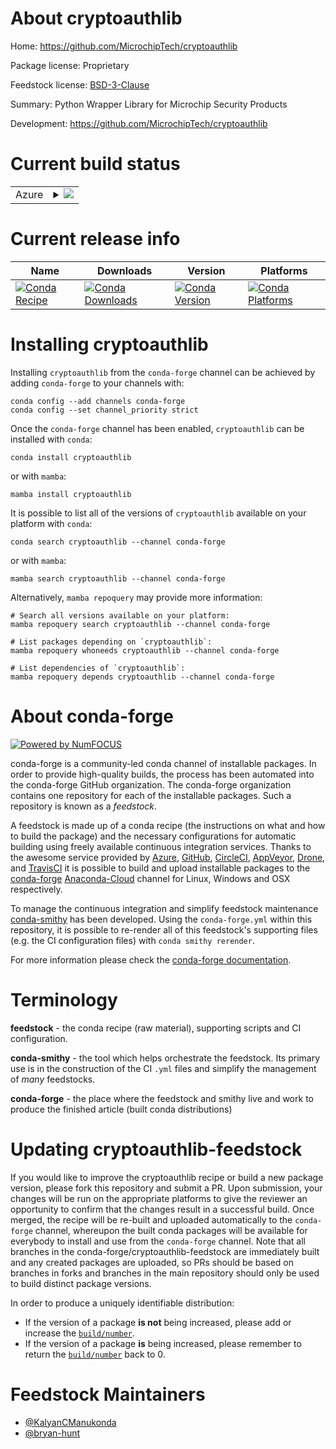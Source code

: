 About cryptoauthlib
===================

Home: https://github.com/MicrochipTech/cryptoauthlib

Package license: Proprietary

Feedstock license: [BSD-3-Clause](https://github.com/conda-forge/cryptoauthlib-feedstock/blob/main/LICENSE.txt)

Summary: Python Wrapper Library for Microchip Security Products

Development: https://github.com/MicrochipTech/cryptoauthlib

Current build status
====================


<table>
    
  <tr>
    <td>Azure</td>
    <td>
      <details>
        <summary>
          <a href="https://dev.azure.com/conda-forge/feedstock-builds/_build/latest?definitionId=11663&branchName=main">
            <img src="https://dev.azure.com/conda-forge/feedstock-builds/_apis/build/status/cryptoauthlib-feedstock?branchName=main">
          </a>
        </summary>
        <table>
          <thead><tr><th>Variant</th><th>Status</th></tr></thead>
          <tbody><tr>
              <td>linux_64_python3.10.____cpython</td>
              <td>
                <a href="https://dev.azure.com/conda-forge/feedstock-builds/_build/latest?definitionId=11663&branchName=main">
                  <img src="https://dev.azure.com/conda-forge/feedstock-builds/_apis/build/status/cryptoauthlib-feedstock?branchName=main&jobName=linux&configuration=linux_64_python3.10.____cpython" alt="variant">
                </a>
              </td>
            </tr><tr>
              <td>linux_64_python3.7.____cpython</td>
              <td>
                <a href="https://dev.azure.com/conda-forge/feedstock-builds/_build/latest?definitionId=11663&branchName=main">
                  <img src="https://dev.azure.com/conda-forge/feedstock-builds/_apis/build/status/cryptoauthlib-feedstock?branchName=main&jobName=linux&configuration=linux_64_python3.7.____cpython" alt="variant">
                </a>
              </td>
            </tr><tr>
              <td>linux_64_python3.8.____cpython</td>
              <td>
                <a href="https://dev.azure.com/conda-forge/feedstock-builds/_build/latest?definitionId=11663&branchName=main">
                  <img src="https://dev.azure.com/conda-forge/feedstock-builds/_apis/build/status/cryptoauthlib-feedstock?branchName=main&jobName=linux&configuration=linux_64_python3.8.____cpython" alt="variant">
                </a>
              </td>
            </tr><tr>
              <td>linux_64_python3.9.____cpython</td>
              <td>
                <a href="https://dev.azure.com/conda-forge/feedstock-builds/_build/latest?definitionId=11663&branchName=main">
                  <img src="https://dev.azure.com/conda-forge/feedstock-builds/_apis/build/status/cryptoauthlib-feedstock?branchName=main&jobName=linux&configuration=linux_64_python3.9.____cpython" alt="variant">
                </a>
              </td>
            </tr><tr>
              <td>osx_64_python3.10.____cpython</td>
              <td>
                <a href="https://dev.azure.com/conda-forge/feedstock-builds/_build/latest?definitionId=11663&branchName=main">
                  <img src="https://dev.azure.com/conda-forge/feedstock-builds/_apis/build/status/cryptoauthlib-feedstock?branchName=main&jobName=osx&configuration=osx_64_python3.10.____cpython" alt="variant">
                </a>
              </td>
            </tr><tr>
              <td>osx_64_python3.7.____cpython</td>
              <td>
                <a href="https://dev.azure.com/conda-forge/feedstock-builds/_build/latest?definitionId=11663&branchName=main">
                  <img src="https://dev.azure.com/conda-forge/feedstock-builds/_apis/build/status/cryptoauthlib-feedstock?branchName=main&jobName=osx&configuration=osx_64_python3.7.____cpython" alt="variant">
                </a>
              </td>
            </tr><tr>
              <td>osx_64_python3.8.____cpython</td>
              <td>
                <a href="https://dev.azure.com/conda-forge/feedstock-builds/_build/latest?definitionId=11663&branchName=main">
                  <img src="https://dev.azure.com/conda-forge/feedstock-builds/_apis/build/status/cryptoauthlib-feedstock?branchName=main&jobName=osx&configuration=osx_64_python3.8.____cpython" alt="variant">
                </a>
              </td>
            </tr><tr>
              <td>osx_64_python3.9.____cpython</td>
              <td>
                <a href="https://dev.azure.com/conda-forge/feedstock-builds/_build/latest?definitionId=11663&branchName=main">
                  <img src="https://dev.azure.com/conda-forge/feedstock-builds/_apis/build/status/cryptoauthlib-feedstock?branchName=main&jobName=osx&configuration=osx_64_python3.9.____cpython" alt="variant">
                </a>
              </td>
            </tr><tr>
              <td>win_64_python3.10.____cpython</td>
              <td>
                <a href="https://dev.azure.com/conda-forge/feedstock-builds/_build/latest?definitionId=11663&branchName=main">
                  <img src="https://dev.azure.com/conda-forge/feedstock-builds/_apis/build/status/cryptoauthlib-feedstock?branchName=main&jobName=win&configuration=win_64_python3.10.____cpython" alt="variant">
                </a>
              </td>
            </tr><tr>
              <td>win_64_python3.7.____cpython</td>
              <td>
                <a href="https://dev.azure.com/conda-forge/feedstock-builds/_build/latest?definitionId=11663&branchName=main">
                  <img src="https://dev.azure.com/conda-forge/feedstock-builds/_apis/build/status/cryptoauthlib-feedstock?branchName=main&jobName=win&configuration=win_64_python3.7.____cpython" alt="variant">
                </a>
              </td>
            </tr><tr>
              <td>win_64_python3.8.____cpython</td>
              <td>
                <a href="https://dev.azure.com/conda-forge/feedstock-builds/_build/latest?definitionId=11663&branchName=main">
                  <img src="https://dev.azure.com/conda-forge/feedstock-builds/_apis/build/status/cryptoauthlib-feedstock?branchName=main&jobName=win&configuration=win_64_python3.8.____cpython" alt="variant">
                </a>
              </td>
            </tr><tr>
              <td>win_64_python3.9.____cpython</td>
              <td>
                <a href="https://dev.azure.com/conda-forge/feedstock-builds/_build/latest?definitionId=11663&branchName=main">
                  <img src="https://dev.azure.com/conda-forge/feedstock-builds/_apis/build/status/cryptoauthlib-feedstock?branchName=main&jobName=win&configuration=win_64_python3.9.____cpython" alt="variant">
                </a>
              </td>
            </tr>
          </tbody>
        </table>
      </details>
    </td>
  </tr>
</table>

Current release info
====================

| Name | Downloads | Version | Platforms |
| --- | --- | --- | --- |
| [![Conda Recipe](https://img.shields.io/badge/recipe-cryptoauthlib-green.svg)](https://anaconda.org/conda-forge/cryptoauthlib) | [![Conda Downloads](https://img.shields.io/conda/dn/conda-forge/cryptoauthlib.svg)](https://anaconda.org/conda-forge/cryptoauthlib) | [![Conda Version](https://img.shields.io/conda/vn/conda-forge/cryptoauthlib.svg)](https://anaconda.org/conda-forge/cryptoauthlib) | [![Conda Platforms](https://img.shields.io/conda/pn/conda-forge/cryptoauthlib.svg)](https://anaconda.org/conda-forge/cryptoauthlib) |

Installing cryptoauthlib
========================

Installing `cryptoauthlib` from the `conda-forge` channel can be achieved by adding `conda-forge` to your channels with:

```
conda config --add channels conda-forge
conda config --set channel_priority strict
```

Once the `conda-forge` channel has been enabled, `cryptoauthlib` can be installed with `conda`:

```
conda install cryptoauthlib
```

or with `mamba`:

```
mamba install cryptoauthlib
```

It is possible to list all of the versions of `cryptoauthlib` available on your platform with `conda`:

```
conda search cryptoauthlib --channel conda-forge
```

or with `mamba`:

```
mamba search cryptoauthlib --channel conda-forge
```

Alternatively, `mamba repoquery` may provide more information:

```
# Search all versions available on your platform:
mamba repoquery search cryptoauthlib --channel conda-forge

# List packages depending on `cryptoauthlib`:
mamba repoquery whoneeds cryptoauthlib --channel conda-forge

# List dependencies of `cryptoauthlib`:
mamba repoquery depends cryptoauthlib --channel conda-forge
```


About conda-forge
=================

[![Powered by
NumFOCUS](https://img.shields.io/badge/powered%20by-NumFOCUS-orange.svg?style=flat&colorA=E1523D&colorB=007D8A)](https://numfocus.org)

conda-forge is a community-led conda channel of installable packages.
In order to provide high-quality builds, the process has been automated into the
conda-forge GitHub organization. The conda-forge organization contains one repository
for each of the installable packages. Such a repository is known as a *feedstock*.

A feedstock is made up of a conda recipe (the instructions on what and how to build
the package) and the necessary configurations for automatic building using freely
available continuous integration services. Thanks to the awesome service provided by
[Azure](https://azure.microsoft.com/en-us/services/devops/), [GitHub](https://github.com/),
[CircleCI](https://circleci.com/), [AppVeyor](https://www.appveyor.com/),
[Drone](https://cloud.drone.io/welcome), and [TravisCI](https://travis-ci.com/)
it is possible to build and upload installable packages to the
[conda-forge](https://anaconda.org/conda-forge) [Anaconda-Cloud](https://anaconda.org/)
channel for Linux, Windows and OSX respectively.

To manage the continuous integration and simplify feedstock maintenance
[conda-smithy](https://github.com/conda-forge/conda-smithy) has been developed.
Using the ``conda-forge.yml`` within this repository, it is possible to re-render all of
this feedstock's supporting files (e.g. the CI configuration files) with ``conda smithy rerender``.

For more information please check the [conda-forge documentation](https://conda-forge.org/docs/).

Terminology
===========

**feedstock** - the conda recipe (raw material), supporting scripts and CI configuration.

**conda-smithy** - the tool which helps orchestrate the feedstock.
                   Its primary use is in the construction of the CI ``.yml`` files
                   and simplify the management of *many* feedstocks.

**conda-forge** - the place where the feedstock and smithy live and work to
                  produce the finished article (built conda distributions)


Updating cryptoauthlib-feedstock
================================

If you would like to improve the cryptoauthlib recipe or build a new
package version, please fork this repository and submit a PR. Upon submission,
your changes will be run on the appropriate platforms to give the reviewer an
opportunity to confirm that the changes result in a successful build. Once
merged, the recipe will be re-built and uploaded automatically to the
`conda-forge` channel, whereupon the built conda packages will be available for
everybody to install and use from the `conda-forge` channel.
Note that all branches in the conda-forge/cryptoauthlib-feedstock are
immediately built and any created packages are uploaded, so PRs should be based
on branches in forks and branches in the main repository should only be used to
build distinct package versions.

In order to produce a uniquely identifiable distribution:
 * If the version of a package **is not** being increased, please add or increase
   the [``build/number``](https://docs.conda.io/projects/conda-build/en/latest/resources/define-metadata.html#build-number-and-string).
 * If the version of a package **is** being increased, please remember to return
   the [``build/number``](https://docs.conda.io/projects/conda-build/en/latest/resources/define-metadata.html#build-number-and-string)
   back to 0.

Feedstock Maintainers
=====================

* [@KalyanCManukonda](https://github.com/KalyanCManukonda/)
* [@bryan-hunt](https://github.com/bryan-hunt/)


